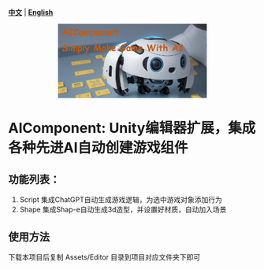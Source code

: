 [**中文**](./README.md) | [**English**](./README_EN.md)

<p align="center" width="100%">
<a href="https://github.com/aijinkela/AIComponent" target="_blank"><img src="docs/ad2.png" alt="AIComponent" style="width: 60%; min-width: 100px; display: block; margin: auto;"></a>
</p>

# AIComponent: Unity编辑器扩展，集成各种先进AI自动创建游戏组件

## 功能列表：

1. Script 集成ChatGPT自动生成游戏逻辑，为选中游戏对象添加行为
2. Shape  集成Shap-e自动生成3d造型，并设置好材质，自动加入场景

## 使用方法

下载本项目后复制 Assets/Editor 目录到项目对应文件夹下即可